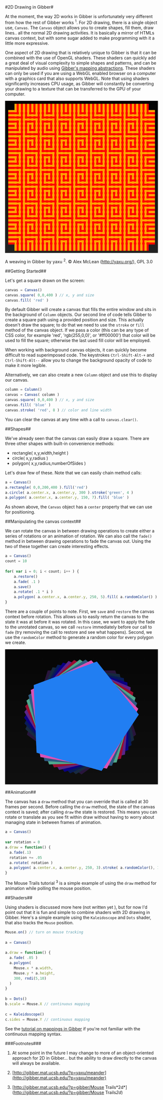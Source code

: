 #2D Drawing in Gibber#

At the moment, the way 2D works in Gibber is unfortunately very different from how the rest of Gibber works <sup>1</sup>. For 2D drawing, there is a single object use, `Canvas`. The `Canvas` object allows you to create shapes, fill them, draw lines.. all the normal 2D drawing activities. It is basically a mirror of HTMLs canvas context, but with some sugar added to make programming with it a little more expressive.

One aspect of 2D drawing that is relatively unique to Gibber is that it can be combined with the use of OpenGL shaders. These shaders can quickly add a great deal of visual complexity to simple shapes and patterns, and can be manipulated by audio using [Gibber's mapping abstractions](mappings.html). These shaders can only be used if you are using a WebGL enabled browser on a computer with a graphics card that also supports WebGL. Note that using shaders significantly increases CPU usage, as Gibber will constantly be converting your drawing to a texture that can be transferred to the GPU of your computer.

![A weaving pattern in Gibber by yaxu](../images/yaxu_weaving.png)

A weaving in Gibber by yaxu <sup>2</sup>. &#169; Alex McLean (http://yaxu.org/), GPL 3.0

##Getting Started##

Let's get a square drawn on the screen:

```js
canvas = Canvas()
canvas.square( 0,0,400 ) // x, y and size
canvas.fill( 'red' )
```

By default Gibber will create a canvas that fills the entire window and sits in the background of `Column` objects. Our second line of code tells Gibber to create a square path using a provided position and size. This actually doesn't draw the square; to do that we need to use the `stroke` or `fill` method of the canvas object. If we pass a color (this can be any type of CSS color, for example 'red', 'rgb(255,0,0)', or '#ff00000') that color will be used to fill the square; otherwise the last used fill color will be employed.

When working with background canvas objects, it can quickly become difficult to read superimposed code. The keystrokes `Ctrl-Shift-Alt-+` and `Ctrl-Shift-Alt--` allow you to change the background opacity of code to make it more legible.

Alternatively, we can also create a new `Column` object and use this to display our canvas.

```js
column = Column()
canvas = Canvas( column )
canvas.square( 0,0,400 ) // x, y and size
canvas.fill( 'blue' )
canvas.stroke( 'red', 8 ) // color and line width
```

You can clear the canvas at any time with a call to `canvas.clear()`.

##Shapes##

We've already seen that the canvas can easily draw a square. There are three other shapes with built-in convenience methods:

- rectangle( x,y,width,height )
- circle( x,y,radius )
- polygon( x,y,radius,numberOfSides )

Let's draw few of these. Note that we can easily chain method calls:

```js
a = Canvas()
a.rectangle( 0,0,200,400 ).fill('red')
a.circle( a.center.x, a.center.y, 300 ).stroke('green', 4 )
a.polygon( a.center.x, a.center.y, 150, 7).fill( 'blue' )
```

As shown above, the `Canvas` object has a `center` property that we can use for positioning.

##Manipulating the canvas context##

We can rotate the canvas in between drawing operations to create either a series of rotations or an animation of rotation. We can also call the `fade()` method in between drawing operations to fade the canvas out. Using the two of these together can create interesting effects.

```js
a = Canvas()
count = 10

for( var i = 0; i < count; i++ ) {
    a.restore()
    a.fade( .1 )
    a.save()
    a.rotate( .1 * i )
    a.polygon( a.center.x, a.center.y, 250, 5).fill( a.randomColor() )
}
```

There are a couple of points to note. First, we `save` and `restore` the canvas context before rotation. This allows us to easily return the canvas to the state it was at before it was rotated. In this case, we want to apply the fade to the unrotated canvas, so we call `restore` immediately before our call to `fade` (try removing the call to restore and see what happens). Second, we use the `randomColor` method to generate a random color for every polygon we create.

![2D Gibber Polygons](../images/polygons_2d.png)

##Animation##

The canvas has a `draw` method that you can override that is called at 30 frames per second. Before calling the `draw` method, the state of the canvas context is saved; after calling `draw` the state is restored. This means you can rotate or translate as you see fit within draw without having to worry about managing state in between frames of animation.

```js
a = Canvas()

var rotation = 0
a.draw = function() {
  a.fade(.1)
  rotation += .05
  a.rotate( rotation )
  a.polygon( a.center.x, a.center.y, 250, 3).stroke( a.randomColor(), 10 )
}
```

The Mouse Trails tutorial <sup>3</sup> is a simple example of using the `draw` method for animation while polling the mouse position.

##Shaders##

Using shaders is discussed more here (not written yet ), but for now I'd point out that it is fun and simple to combine shaders with 2D drawing in Gibber. Here's a simple example using the `Kaleidoscope` and `Dots` shader, that also tracks the `Mouse` position.

```js
Mouse.on() // turn on mouse tracking

a = Canvas()

a.draw = function() {
  a.fade( .05 )
  a.polygon(
    Mouse.x * a.width,
    Mouse.y * a.height,
    300, rndi(5,10)
  )
}

b = Dots()
b.scale = Mouse.X // continuous mapping

c = Kaleidoscope()
c.sides = Mouse.Y // continuous mapping
```

See the [tutorial on mappings in Gibber](./mappings.html) if you're not familiar with the continuous mapping syntax.

###Footnotes###

1. At some point in the future I may change to more of an object-oriented approach for 2D in Gibber... but the ability to draw directly to the canvas will always be available.

2. [http://gibber.mat.ucsb.edu/?p=yaxu/meander](http://gibber.mat.ucsb.edu/?p=yaxu/meander)

3. [http://gibber.mat.ucsb.edu/?p=gibber/Mouse Trails\*2d\*](http://gibber.mat.ucsb.edu/?p=gibber/Mouse Trails*2d*)
